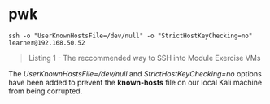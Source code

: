# pwk


```
ssh -o "UserKnownHostsFile=/dev/null" -o "StrictHostKeyChecking=no" learner@192.168.50.52
```

> Listing 1 - The reccommended way to SSH into Module Exercise VMs

The _UserKnownHostsFile=/dev/null_ and _StrictHostKeyChecking=no_ options have been added to prevent the **known-hosts** file on our local Kali machine from being corrupted.